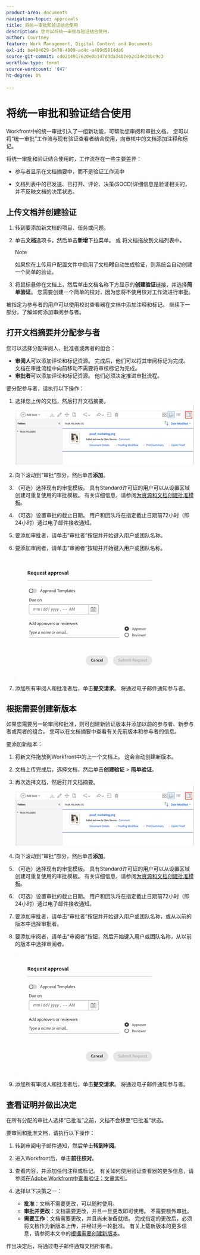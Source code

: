 ```yaml
---
product-area: documents
navigation-topic: approvals
title: 将统一审批和验证结合使用
description: 您可以将统一审批与验证结合使用。
author: Courtney
feature: Work Management, Digital Content and Documents
exl-id: be484629-6e70-4809-ad4c-a489d5814da6
source-git-commit: cd0214917620e0b147d0da3402ea2d34e28bc9c3
workflow-type: tm+mt
source-wordcount: '847'
ht-degree: 0%

---
```


# 将统一审批和验证结合使用

Workfront中的统一审批引入了一组新功能，可帮助您审阅和审批文档。 您可以将“统一审批”工作流与现有验证查看者结合使用，向审核中的文档添加注释和标记。

将统一审批和验证结合使用时，工作流存在一些主要差异：

* 参与者显示在文档摘要中，而不是验证工作流中

* 文档列表中的已发送、已打开、评论、决策(SOCD)详细信息是验证相关的，并不反映文档的决策状态。

## 上传文档并创建验证

1. 转到要添加新文档的项目、任务或问题。
1. 单击&#x200B;**文档**&#x200B;选项卡，然后单击&#x200B;**新增**下拉菜单。
或
将文档拖放到文档列表中。

   >[!NOTE]
   >
   >如果您在上传用户配置文件中启用了文档&#x200B;**时**&#x200B;自动生成验证，则系统会自动创建一个简单的验证。

1. 将鼠标悬停在文档上，然后单击文档名称下方显示的&#x200B;**创建验证**&#x200B;链接，并选择&#x200B;**简单验证**。 您需要创建一个简单的校对，因为您将不使用校对工作流进行审批。

被指定为参与者的用户可以使用校对查看器在文档中添加注释和标记。 继续下一部分，了解如何添加审阅参与者。

## 打开文档摘要并分配参与者

您可以选择分配审阅人、批准者或两者的组合：

* **审阅人**&#x200B;可以添加评论和标记资源。 完成后，他们可以将其审阅标记为完成。 文档在审批流程中向前移动不需要将审核标记为完成。
* **审批者**&#x200B;可以添加评论和标记资源。 他们必须决定推进审批流程。

要分配参与者，请执行以下操作：

1. 选择您上传的文档，然后打开文档摘要。
   ![打开文档摘要](assets/open-doc-summary.png)

1. 向下滚动到“审批”部分，然后单击&#x200B;**添加**。

1. （可选）选择现有的审批模板。 具有Standard许可证的用户可以从设置区域创建可重复使用的审批模板。 有关详细信息，请参阅[为资源和文档创建批准模板](/help/quicksilver/review-and-approve-work/document-reviews-and-approvals/manage-document-approvals/create-approval-template.md)。

1. （可选）设置审批的截止日期。 用户和团队将在指定截止日期前72小时（即24小时）通过电子邮件接收通知。

1. 要添加审批者，请单击“审批者”按钮并开始键入用户或团队名称。

1. 要添加审阅者，请单击“审阅者”按钮并开始键入用户或团队名称。

   ![添加批准者](assets/add-approvers.png)

1. 添加所有审阅人和批准者后，单击&#x200B;**提交请求**。 将通过电子邮件通知参与者。

## 根据需要创建新版本

如果您需要另一轮审阅和批准，则可创建新验证版本并添加以前的参与者、新参与者或两者的组合。 您可以在文档摘要中查看有关先前版本和参与者的信息。

要添加新版本：

1. 将新文件拖放到Workfront中的上一个文档上。 这会自动创建新版本。

1. 文档上传完成后，选择文档，然后单击&#x200B;**创建验证** > **简单验证**。

1. 再次选择文档，然后打开文档摘要。
   ![打开文档摘要](assets/open-doc-summary.png)

1. 向下滚动到“审批”部分，然后单击&#x200B;**添加**。

1. （可选）选择现有的审批模板。 具有Standard许可证的用户可以从设置区域创建可重复使用的审批模板。 有关详细信息，请参阅[为资源和文档创建批准模板](/help/quicksilver/review-and-approve-work/document-reviews-and-approvals/manage-document-approvals/create-approval-template.md)。

1. （可选）设置审批的截止日期。 用户和团队将在指定截止日期前72小时（即24小时）通过电子邮件接收通知。

1. 要添加审批者，请单击“审批者”按钮并开始键入用户或团队名称，或从以前的版本中选择审批者。

1. 要添加审阅者，请单击“审阅者”按钮，然后开始键入用户或团队名称，从以前的版本中选择审阅者。

   ![添加批准者](assets/add-approvers.png)

1. 添加所有审阅人和批准者后，单击&#x200B;**提交请求**。 将通过电子邮件通知参与者。

<!-- add info about reusing previous participants once released -->


## 查看证明并做出决定

在所有分配的审批人选择“已批准”之前，文档不会移至“已批准”状态。

要审阅和批准文档，请执行以下操作：

1. 转到审阅电子邮件通知，然后单击&#x200B;**转到审阅**。

1. 进入Workfront后，单击&#x200B;**前往校对**。

1. 查看内容，并添加任何注释或标记。 有关如何使用验证查看器的更多信息，请参阅[在Adobe Workfront中查看验证：文章索引](/help/quicksilver/review-and-approve-work/proofing/reviewing-proofs-within-workfront/review-proofs-in-wf.md)。

1. 选择以下决策之一：

   * **批准**：文档不需要更改，可以随时使用。
   * **审批并更改**：文档需要更改，并且一旦更改即可使用。 不需要额外审批。
   * **需要工作**：文档需要更改，并且尚未准备就绪。 完成指定的更改后，必须将文档作为新版本上传，并经过另一轮批准。 有关上载新版本的更多信息，请参阅本文中的[根据需要创建新版本](#create-a-new-version-as-needed)。

作出决定后，将通过电子邮件通知文档所有者。

